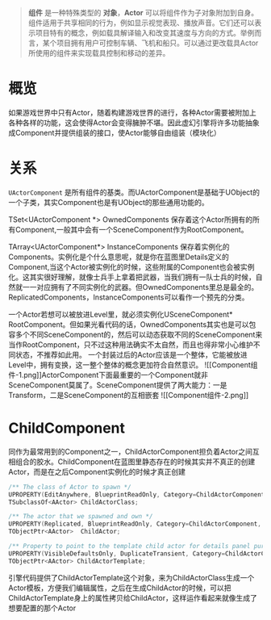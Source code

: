 >**组件** 是一种特殊类型的 **对象**，**Actor** 可以将组件作为子对象附加到自身。组件适用于共享相同的行为，例如显示视觉表现、播放声音。它们还可以表示项目特有的概念，例如载具解译输入和改变其速度与方向的方式。举例而言，某个项目拥有用户可控制车辆、飞机和船只。可以通过更改载具Actor所使用的组件来实现载具控制和移动的差异。

# 概览
如果游戏世界中只有Actor，随着构建游戏世界的进行，各种Actor需要被附加上各种各样的功能，这会使得Actor会变得臃肿不堪。因此虚幻引擎将许多功能抽象成Component并提供组装的接口，使Actor能够自由组装（模块化）

# 关系
`UActorComponent` 是所有组件的基类。而UActorComponent是基础于UObject的一个子类，其实Component也是有UObject的那些通用功能的。

TSet<UActorComponent \*> OwnedComponents 保存着这个Actor所拥有的所有Component,一般其中会有一个SceneComponent作为RootComponent。

TArray<UActorComponent*> InstanceComponents 保存着实例化的Components。实例化是个什么意思呢，就是你在蓝图里Details定义的Component,当这个Actor被实例化的时候，这些附属的Component也会被实例化。这其实很好理解，就像士兵手上拿着把武器，当我们拥有一队士兵的时候，自然就一一对应拥有了不同实例化的武器。但OwnedComponents里总是最全的。ReplicatedComponents，InstanceComponents可以看作一个预先的分类。

一个Actor若想可以被放进Level里，就必须实例化USceneComponent* RootComponent。但如果光看代码的话，OwnedComponents其实也是可以包容多个不同SceneComponent的，然后可以动态获取不同的SceneComponent来当作RootComponent，只不过这种用法确实不太自然，而且也得非常小心维护不同状态，不推荐如此用。
一个封装过后的Actor应该是一个整体，它能被放进Level中，拥有变换，这一整个整体的概念更加符合自然意识。
![[Component组件-1.png]]ActorComponent下面最重要的一个Component就非SceneComponent莫属了。SceneComponent提供了两大能力：一是Transform，二是SceneComponent的互相嵌套
![[Component组件-2.png]]
# ChildComponent
同作为最常用到的Component之一，ChildActorComponent担负着Actor之间互相组合的胶水。ChildComponent在蓝图里静态存在的时候其实并不真正的创建Actor，而是在之后Component实例化的时候才真正创建
```cpp
/** The class of Actor to spawn */
UPROPERTY(EditAnywhere, BlueprintReadOnly, Category=ChildActorComponent, meta=(OnlyPlaceable, AllowPrivateAccess="true", ForceRebuildProperty="ChildActorTemplate"))
TSubclassOf<AActor>	ChildActorClass;

/** The actor that we spawned and own */
UPROPERTY(Replicated, BlueprintReadOnly, Category=ChildActorComponent, TextExportTransient, NonPIEDuplicateTransient, meta=(AllowPrivateAccess="true"))
TObjectPtr<AActor>	ChildActor;

/** Property to point to the template child actor for details panel purposes */
UPROPERTY(VisibleDefaultsOnly, DuplicateTransient, Category=ChildActorComponent, meta=(ShowInnerProperties))
TObjectPtr<AActor> ChildActorTemplate;
```
引擎代码提供了ChildActorTemplate这个对象，来为ChildActorClass生成一个Actor模板，方便我们编辑属性，之后在生成ChildActor的时候，可以把ChildActorTemplate身上的属性拷贝给ChildActor，这样运作看起来就像生成了想要配置的那个Actor